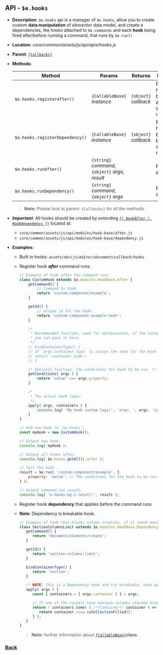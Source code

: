 ## API - `$e.hooks`
*  **Description**: `$e.hooks` api is a manager of `$e.hooks`, allow you to create custom **data manipulation** of *elementor* data model, and create a dependencies, the _hooks_ attached 
to  `$e.commands`  and each  **hook** being fired after/before running a command, that runs by  `$e.run()`
*  **Location**: *core/common/assets/js/api/apis/hooks.js*
*  **Parent**: [`{Callbacks}`](#Callbacks)
*  **Methods**:

	| Method                          | Params                                                   |  Returns              | Description                                              
	|---------------------------------|----------------------------------------------------------|-----------------------|-----------------------------------------------------------
	| `$e.hooks.registerAfter()`      | `{CallableBase}` *instance*                              | `{object}` *callback* | Register a hook that being fired after the command runs.  
	| `$e.hooks.registerDependency()` | `{CallableBase}` *instance*                              | `{object}` *callback* | Register a hook that being fired before the command runs.
	| `$e.hooks.runAfter()`           | `{string}` *command*, `{object}` *args*, *result*        |                       | Runs hook after.
	| `$e.hooks.runDependency()`      | `{string}` *command*, `{object}` *args*                  |                       | Runs hook dependency.

	> **Note:** Please look at parent: `{Callbacks}` for all the methods.
 
  * ***Important***: All hooks should be created by extending [`{( HookAfter | HookDependency )}`](#HookAfter-HookDependency) located at:
    * `core/common/assets/js/api/modules/hook-base/after.js`
    * `core/common/assets/js/api/modules/hook-base/dependency.js`

*  **Examples**:
   * Built in hooks: *`assets/dev/js/editor/document/callback/hooks`*

   * Register hook **_after_** command runs:
        ```javascript
        // Example of hook after the command runs.
        class CustomHook extends $e.modules.HookBase.After {
            getCommand() {
                // Command to hook.
                return 'custom-component/example';
            }
        
            getId() {
                // Unique id for the hook.
                return 'custom-component-example-hook';
            }
        
            /*
             * Recommended function, used for optimization, if the container type is known in advance,
             * you can pass it here.
             */
            // bindContainerType() {
            // If `args.container.type` is always the same for the hook return it:
            // return 'container_type';
            // }
        
            /* Optional function, the conditions for hook to be run. */
            getConditions( args ) {
                return 'value' === args.property;
            }
        
            /*
             * The actual hook logic.
             */
            apply( args, containers ) {
                console.log( 'My hook custom logic', 'args: ', args, 'containers: ', containers );
            }
        }
        
        // Add new hook to `$e.hooks`;
        const myHook = new CustomHook();
        
        // Output new hook.
        console.log( myHook );
        
        // Output all hooks after.
        console.log( $e.hooks.getAll().after );
        
        // Test the hook
        result = $e.run( 'custom-component/example', {
            property: 'value', // The conditions for the hook to be run.
        } );
        
        // Output command run result.
        console.log( 'e-hooks-eg-1-result:', result );
		```

    * Register hook **dependency** that applies before the command runs
    * **Note**: Dependency is breakable hook.
		```javascript
		// Example of hook that blooks column creation, if it reach maximum columns count.
		class SectionColumnsLimit extends $e.modules.HookBase.Dependency {
		   getCommand() {
		      return 'document/elements/create';
		   }

		   getId() {
		      return 'section-columns-limit';
		   }

		   bindContainerType() {
		      return 'section';
		   }

		   /* NOTE: This is a Dependency hook and its breakable, when apply returns false */
		   apply( args ) {
		      const { containers = [ args.container ] } = args;
  
		      // If one of the targets have maximum columns reached break the command.
		      return ! containers.some( ( /**Container*/ container ) => {
		         return container.view.isCollectionFilled();
		      } );
		   }
		}
		```
        > **Note:** further information about [`{CallableBase}`](#CallableBase)**class**.
  
### [Back](index.md) 
